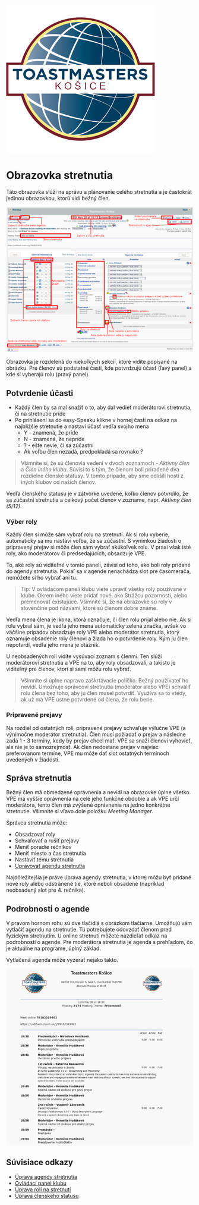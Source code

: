 ![Logo Toastmasters Košice][logo]
# Obrazovka stretnutia
Táto obrazovka slúži na správu a plánovanie celého stretnutia a je častokrát jedinou obrazovkou, ktorú vidí bežný člen.

![Obrazovka stretnutia][hlavna-obrazovka-stretnutia]

Obrazovka je rozdelená do niekoľkých sekcií, ktoré vidíte popísané na obrázku. Pre členov sú podstatné časti, kde potvrdzujú účasť (ľavý panel) a kde si vyberajú rolu (pravý panel).

## Potvrdenie účasti
- Každý člen by sa mal snažiť o to, aby dal vedieť moderátorovi stretnutia, či na stretnutie príde
- Po prihlásení sa do easy-Speaku klikne v hornej časti na odkaz na najbližšie stretnutie a nastaví účasť vedľa svojho mena
    - Y - znamená, že príde
    - N - znamená, že nepríde
    - ? - ešte nevie, či sa zúčastní
    - Ak voľbu člen nezadá, predpokladá sa rovnako ?

> Všimnite si, že sú členovia vedení v dvoch zoznamoch - *Aktívny člen* a *Člen iného klubu*. Súvisí to s tým, že členom boli priradené dva rozdielne členské statusy. V tomto prípade, aby sme odlíšili hostí z iných klubov od našich členov.

Vedľa členského statusu je v zátvorke uvedené, koľko členov potvrdilo, že sa zúčastní stretnutia a celkový počet členov v zozname, napr. *Aktívny člen (5/12)*.

### Výber roly
Každý člen si môže sám vybrať rolu na stretnutí. Ak si rolu vyberie, automaticky sa mu nastaví voľba, že sa zúčastní. S výnimkou žiadosti o pripravený prejav si môže člen sám vybrať akúkoľvek rolu. V praxi však isté roly, ako moderátorov či predsedajúcich, obsadzuje VPE.

To, aké roly sú viditeľné v tomto paneli, závisí od toho, ako boli roly pridané do agendy stretnutia. Pokiaľ sa v agende nenachádza slot pre časomerača, nemôžete si ho vybrať ani tu.

> Tip: V ovládacom paneli klubu viete upraviť všetky roly používané v klube. Okrem iného viete pridať nové, ako Strážcu pozornosti, alebo premenovať existujúce. Všimnite si, že na obrazovke sú roly v slovenčine pod názvami, ktoré sú členom dobre známe.

Vedľa mena člena je ikona, ktorá označuje, či člen rolu prijal alebo nie. Ak si rolu vybral sám, je vedľa jeho mena automaticky zelená značka, avšak vo väčšine prípadov obsadzuje roly VPE alebo moderátor stretnutia, ktorý oznamuje obsadenie roly členovi a žiada ho o potvrdenie roly. Kým ju člen nepotvrdí, vedľa jeho mena je otáznik.

U neobsadených rolí vidíte vysúvací zoznam s členmi. Ten slúži moderátorovi stretnutia a VPE na to, aby roly obsadzovali, a takisto je viditeľný pre členov, ktorí si sami môžu rolu vybrať.

> Všimnite si úplne napravo zaškrtávacie políčko. Bežný používateľ ho nevidí. Umožňuje správcovi stretnutia (moderátor alebo VPE) schváliť rolu člena bez toho, aby ju člen musel potvrdiť. Využíva sa to vtedy, ak už má VPE ústne potvrdené od člena, že rolu berie.

### Pripravené prejavy
Na rozdiel od ostatných rolí, pripravené prejavy schvaľuje výlučne VPE (a výnimočne moderátor stretnutia). Člen musí požiadať o prejav a následne zadá 1 - 3 termíny, kedy by prejav chcel mať. VPE sa snaží členovi vyhovieť, ale nie je to samozrejmosť. Ak člen nedostane prejav v najviac preferovanom termíne, VPE mu môže dať slot ostatných termínoch uvedených v žiadosti.

## Správa stretnutia
Bežný člen má obmedzené oprávnenia a nevidí na obrazovke úplne všetko. VPE má vyššie oprávnenia na celé jeho funkčné obdobie a ak VPE určí moderátora, tento člen má zvýšené oprávnenia na jedno konkrétne stretnutie. Všimnite si vľavo dole položku *Meeting Manager*.

Správca stretnutia môže:
- Obsadzovať roly
- Schvaľovať a rušiť prejavy
- Meniť poradie rečníkov
- Meniť miesto a čas stretnutia
- Nastaviť tému stretnutia
- [Upravovať agendu stretnutia][uprava-agendy-stretnutia]

Najdôležitejšia je práve úprava agendy stretnutia, v ktorej môžu byť pridané nové roly alebo odstránené tie, ktoré neboli obsadené (napríklad neobsadený slot pre 4. rečníka).

## Podrobnosti o agende
V pravom hornom rohu sú dve tlačidlá s obrázkom tlačiarne. Umožňujú vám vytlačiť agendu na stretnutie. Tú potrebujete odovzdať členom pred fyzickým stretnutím. U online stretnutí môžete nazdieľať odkaz na podrobnosti o agende. Pre moderátora stretnutia je agenda s prehľadom, čo je aktuálne na programe, úplný základ.

Vytlačená agenda môže vyzerať nejako takto.

![Detail agendy stretnutia][agenda-detail]

## Súvisiace odkazy
- [Úprava agendy stretnutia][uprava-agendy-stretnutia]
- [Ovládací panel klubu][ovladaci-panel-klubu]
- [Úprava rolí na stretnutí][uprava-roli-na-stretnuti]
- [Úprava členského statusu][uprava-clenskeho-statusu]

[logo]: https://github.com/toastmasters-kosice/graficke-podklady/raw/main/Log%C3%A1/%C5%A0tandardn%C3%A9%20zmen%C5%A1en%C3%A9%20logo%20TMKE.png "Logo Toastmasters Košice"
[hlavna-obrazovka-stretnutia]: https://github.com/toastmasters-kosice/graficke-podklady/raw/main/Sn%C3%ADmky%20obrazovky/easy-Speak/Spr%C3%A1va%20stretnutia/Hlavn%C3%A1%20obrazovka%20stretnutia.png "Hlavná obrazovka stretnutia"
[agenda-detail]: https://github.com/toastmasters-kosice/graficke-podklady/raw/main/Sn%C3%ADmky%20obrazovky/easy-Speak/Spr%C3%A1va%20stretnutia/Detail%20agendy%20stretnutia.png "Detail agendy stretnutia"
[ovladaci-panel-klubu]: ../Spr%C3%A1va%20klubu/001%20Ovl%C3%A1dac%C3%AD%20panel%20klubu.md "Ovládací panel klubu"
[uprava-agendy-stretnutia]: 002%20%C3%9Aprava%20agendy%20stretnutia.md "Úprava agendy stretnutia"
[uprava-roli-na-stretnuti]: ../Spr%C3%A1va%20klubu/005%20%C3%9Aprava%20rol%C3%AD%20na%20stretnut%C3%AD.md "Úprava rolí na stretnutí"
[uprava-clenskeho-statusu]: ../Spr%C3%A1va%20klubu/006%20%C3%9Aprava%20%C4%8Dlensk%C3%A9ho%20statusu.md "Úprava členského statusu"